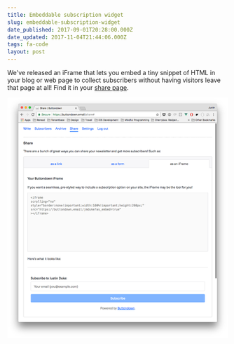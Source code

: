 ```yaml
---
title: Embeddable subscription widget
slug: embeddable-subscription-widget
date_published: 2017-09-01T20:28:00.000Z
date_updated: 2017-11-04T21:44:06.000Z
tags: fa-code
layout: post
---
```


<p>We've released an iFrame that lets you embed a tiny snippet of HTML in your blog or web page to collect subscribers without having visitors leave that page at all!  Find it in your <a href="https://buttondown.email/settings">share page</a>.</p>
<p><img src="/img/2.png" alt="Screen Shot 2017-08-06 at 9.40.03 AM.png"></p>

